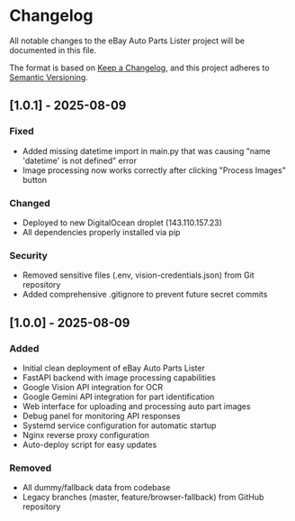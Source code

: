 # Changelog

All notable changes to the eBay Auto Parts Lister project will be documented in this file.

The format is based on [Keep a Changelog](https://keepachangelog.com/en/1.0.0/),
and this project adheres to [Semantic Versioning](https://semver.org/spec/v2.0.0.html).

## [1.0.1] - 2025-08-09

### Fixed
- Added missing datetime import in main.py that was causing "name 'datetime' is not defined" error
- Image processing now works correctly after clicking "Process Images" button

### Changed
- Deployed to new DigitalOcean droplet (143.110.157.23)
- All dependencies properly installed via pip

### Security
- Removed sensitive files (.env, vision-credentials.json) from Git repository
- Added comprehensive .gitignore to prevent future secret commits

## [1.0.0] - 2025-08-09

### Added
- Initial clean deployment of eBay Auto Parts Lister
- FastAPI backend with image processing capabilities
- Google Vision API integration for OCR
- Google Gemini API integration for part identification
- Web interface for uploading and processing auto part images
- Debug panel for monitoring API responses
- Systemd service configuration for automatic startup
- Nginx reverse proxy configuration
- Auto-deploy script for easy updates

### Removed
- All dummy/fallback data from codebase
- Legacy branches (master, feature/browser-fallback) from GitHub repository
